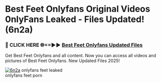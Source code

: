 # Best Feet Onlyfans Original Videos 0nlyFans Leaked - Files Updated! (6n2a)

<h3>🔴 CLICK HERE 🌐==►► <a href="https://tinyurl.com/4seja8ks" rel="nofollow">Best Feet Onlyfans Updated Files</a></h3>

Get Best Feet Onlyfans and all content. Now you can access all videos and pictures of Best Feet Onlyfans. New Updated Files 2025!

[![6n2a](https://i.imgur.com/EWjZXRe.gif)](https://tinyurl.com/4seja8ks)
onlyfans feet leaked<br>
onlyfans feet porn